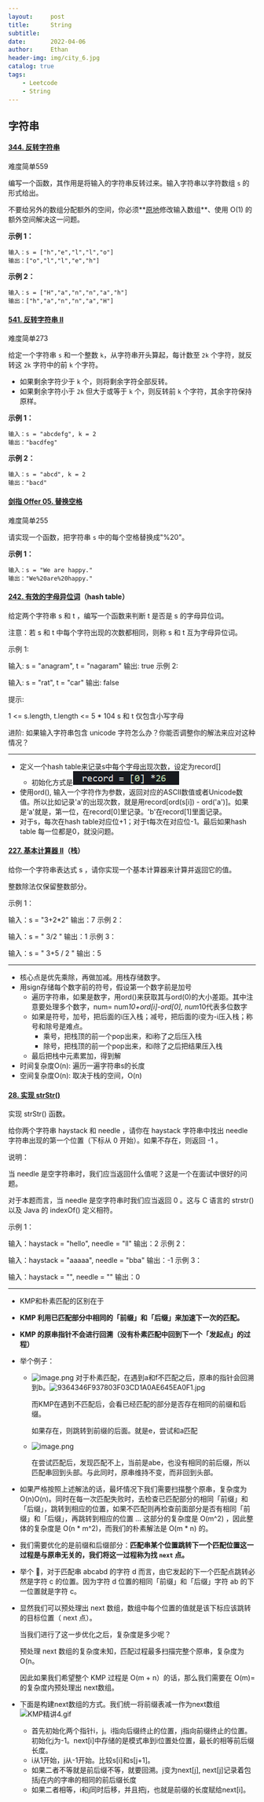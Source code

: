 ```yaml
---
layout:     post
title:      String
subtitle:   
date:       2022-04-06
author:     Ethan
header-img: img/city_6.jpg
catalog: true
tags:
    - Leetcode
    - String
---
```


## 字符串

#### [344. 反转字符串](https://leetcode-cn.com/problems/reverse-string/)

难度简单559

编写一个函数，其作用是将输入的字符串反转过来。输入字符串以字符数组 `s` 的形式给出。

不要给另外的数组分配额外的空间，你必须**[原地](https://baike.baidu.com/item/原地算法)修改输入数组**、使用 O(1) 的额外空间解决这一问题。

 

**示例 1：**

```
输入：s = ["h","e","l","l","o"]
输出：["o","l","l","e","h"]
```

**示例 2：**

```
输入：s = ["H","a","n","n","a","h"]
输出：["h","a","n","n","a","H"]
```

#### [541. 反转字符串 II](https://leetcode-cn.com/problems/reverse-string-ii/)

难度简单273

给定一个字符串 `s` 和一个整数 `k`，从字符串开头算起，每计数至 `2k` 个字符，就反转这 `2k` 字符中的前 `k` 个字符。

- 如果剩余字符少于 `k` 个，则将剩余字符全部反转。
- 如果剩余字符小于 `2k` 但大于或等于 `k` 个，则反转前 `k` 个字符，其余字符保持原样。

 

**示例 1：**

```
输入：s = "abcdefg", k = 2
输出："bacdfeg"
```

**示例 2：**

```
输入：s = "abcd", k = 2
输出："bacd"
```

#### [剑指 Offer 05. 替换空格](https://leetcode-cn.com/problems/ti-huan-kong-ge-lcof/)

难度简单255

请实现一个函数，把字符串 `s` 中的每个空格替换成"%20"。

 

**示例 1：**

```
输入：s = "We are happy."
输出："We%20are%20happy."
```

#### [242. 有效的字母异位词](https://leetcode-cn.com/problems/valid-anagram/)（hash table）

给定两个字符串 s 和 t ，编写一个函数来判断 t 是否是 s 的字母异位词。

注意：若 s 和 t 中每个字符出现的次数都相同，则称 s 和 t 互为字母异位词。

示例 1:

输入: s = "anagram", t = "nagaram"
输出: true
示例 2:

输入: s = "rat", t = "car"
输出: false


提示:

1 <= s.length, t.length <= 5 * 104
s 和 t 仅包含小写字母

进阶: 如果输入字符串包含 unicode 字符怎么办？你能否调整你的解法来应对这种情况？

------

- 定义一个hash table来记录s中每个字母出现次数，设定为record[]
  - 初始化方式是![image-20211120154956349](https://raw.githubusercontent.com/xiaominglalala/pic/main/img/image-20211120154956349.png)
- 使用ord(), 输入一个字符作为参数，返回对应的ASCII数值或者Unicode数值。所以比如记录'a'的出现次数，就是用record[ord(s[i]) - ord('a')]。如果是’a'就是，第一位，在record[0]里记录。'b'在record[1]里面记录。
- 对于s，每次在hash table对应位+1；对于t每次在对应位-1。最后如果hash table 每一位都是0，就没问题。

#### [227. 基本计算器 II](https://leetcode-cn.com/problems/basic-calculator-ii/)（栈）

给你一个字符串表达式 s ，请你实现一个基本计算器来计算并返回它的值。

整数除法仅保留整数部分。

 

示例 1：

输入：s = "3+2*2"
输出：7
示例 2：

输入：s = " 3/2 "
输出：1
示例 3：

输入：s = " 3+5 / 2 "
输出：5

------

- 核心点是优先乘除，再做加减。用栈存储数字。
- 用sign存储每个数字前的符号，假设第一个数字前是加号
  - 遍历字符串，如果是数字，用ord()来获取其与ord(0)的大小差距。其中注意要处理多个数字，num= num*10+ord[i]-ord[0], num*10代表多位数字
  - 如果是符号，加号，把后面的i压入栈；减号，把后面的i变为-i压入栈；称号和除号是难点。
    - 乘号，把栈顶的前一个pop出来，和i称了之后压入栈
    - 除号，把栈顶的前一个pop出来，和i除了之后把结果压入栈
  - 最后把栈中元素累加，得到解
- 时间复杂度O(n): 遍历一遍字符串s的长度
- 空间复杂度O(n): 取决于栈的空间，O(n)

#### [28. 实现 strStr()](https://leetcode-cn.com/problems/implement-strstr/)

实现 strStr() 函数。

给你两个字符串 haystack 和 needle ，请你在 haystack 字符串中找出 needle 字符串出现的第一个位置（下标从 0 开始）。如果不存在，则返回  -1 。

说明：

当 needle 是空字符串时，我们应当返回什么值呢？这是一个在面试中很好的问题。

对于本题而言，当 needle 是空字符串时我们应当返回 0 。这与 C 语言的 strstr() 以及 Java 的 indexOf() 定义相符。

示例 1：

输入：haystack = "hello", needle = "ll"
输出：2
示例 2：

输入：haystack = "aaaaa", needle = "bba"
输出：-1
示例 3：

输入：haystack = "", needle = ""
输出：0

------

- KMP和朴素匹配的区别在于

- **KMP 利用已匹配部分中相同的「前缀」和「后缀」来加速下一次的匹配。**

- **KMP 的原串指针不会进行回溯（没有朴素匹配中回到下一个「发起点」的过程）**

- 举个例子：

  - ![image.png](https://pic.leetcode-cn.com/1618742678-lTXSgV-image.png)	对于朴素匹配，在遇到a和f不匹配之后，原串的指针会回溯到b。![9364346F937803F03CD1A0AE645EA0F1.jpg](https://pic.leetcode-cn.com/1618845342-ydYJRp-9364346F937803F03CD1A0AE645EA0F1.jpg)

    而KMP在遇到不匹配后，会看已经匹配的部分是否存在相同的前缀和后缀。

    如果存在，则跳转到前缀的后面。就是e，尝试和a匹配

  - ![image.png](https://pic.leetcode-cn.com/1618755191-ddejks-image.png)

    在尝试匹配后，发现匹配不上，当前是abe，也没有相同的前后缀，所以匹配串回到头部。与此同时，原串维持不变，而非回到头部。

 - 如果严格按照上述解法的话，最坏情况下我们需要扫描整个原串，复杂度为 O(n)O(n)。同时在每一次匹配失败时，去检查已匹配部分的相同「前缀」和「后缀」，跳转到相应的位置，如果不匹配则再检查前面部分是否有相同「前缀」和「后缀」，再跳转到相应的位置 ... 这部分的复杂度是 O(m^2) ，因此整体的复杂度是 O(n * m^2)，而我们的朴素解法是 O(m * n) 的。

 - 我们需要优化的是前缀和后缀部分：**匹配串某个位置跳转下一个匹配位置这一过程是与原串无关的，我们将这一过程称为找 `next` 点。**

 - 举个 🌰，对于匹配串 abcabd 的字符 d 而言，由它发起的下一个匹配点跳转必然是字符 c 的位置。因为字符 d 位置的相同「前缀」和「后缀」字符 ab 的下一位置就是字符 c。

 - 显然我们可以预处理出 next 数组，数组中每个位置的值就是该下标应该跳转的目标位置（ next 点）。

   当我们进行了这一步优化之后，复杂度是多少呢？

   预处理 next 数组的复杂度未知，匹配过程最多扫描完整个原串，复杂度为 O(n。

   因此如果我们希望整个 KMP 过程是 O(m + n）的话，那么我们需要在 O(m)= 的复杂度内预处理出 next数组。

 - 下面是构建next数组的方式。我们统一将前缀表减一作为next数组
   ![KMP精讲4.gif](https://pic.leetcode-cn.com/1599638403-eQrdyh-KMP精讲4.gif)

   - 首先初始化两个指针i，j。i指向后缀终止的位置，j指向前缀终止的位置。初始化j为-1。next[i]中存储的是模式串到i位置处位置，最长的相等前后缀长度。
   - i从1开始，j从-1开始。比较s[i]和s[j+1]。
   - 如果二者不等就是前后缀不等，就要回溯。j变为next[j], next[j]记录着包括j在内的字串的相同的前后缀长度
   - 如果二者相等，i和j同时后移，并且把j，也就是前缀的长度赋给next[i]。

   

